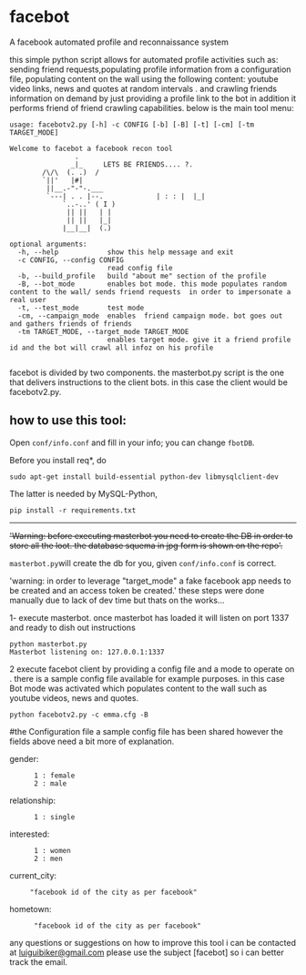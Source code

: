 facebot
=======

A facebook automated profile and reconnaissance system 

this simple python script allows for automated profile activities such as: sending friend requests,populating profile information from a configuration file,  populating content on the wall using the following content: youtube video links, news and quotes at random intervals . and crawling friends information on demand  by just providing a profile link  to the bot in addition it performs friend of friend crawling capabilities. below is the main tool menu: 
```
usage: facebotv2.py [-h] -c CONFIG [-b] [-B] [-t] [-cm] [-tm TARGET_MODE]

Welcome to facebot a facebook recon tool
                .
               _|_     LETS BE FRIENDS.... ?.
        /\/\  (. .)  /
        `||'   |#|
         ||__.-"-"-.___
         `---| . . |--.             | : : |  |_|
             `..-..' ( I )
              || ||   | |
              || ||   |_|
             |__|__|  (.)

optional arguments:
  -h, --help            show this help message and exit
  -c CONFIG, --config CONFIG
                        read config file
  -b, --build_profile   build "about me" section of the profile
  -B, --bot_mode        enables bot mode. this mode populates random content to the wall/ sends friend requests  in order to impersonate a real user
  -t, --test_mode       test mode
  -cm, --campaign_mode  enables  friend campaign mode. bot goes out and gathers friends of friends
  -tm TARGET_MODE, --target_mode TARGET_MODE
                        enables target mode. give it a friend profile id and the bot will crawl all infoz on his profile 


```

facebot is divided by two components. the masterbot.py script is the one that delivers instructions to the client bots. in this case the client would be facebotv2.py. 

## how to use this tool:

Open `conf/info.conf` and fill in your info; you can change `fbotDB`.

Before you install req*, do

```
sudo apt-get install build-essential python-dev libmysqlclient-dev
```
The latter is needed by MySQL-Python,

```
pip install -r requirements.txt
```


---


~~'Warning: before executing masterbot you need to create the DB in order to store all the loot. the database squema in jpg form is shown on the repo'.~~

`masterbot.py`will create the db for you, given `conf/info.conf` is correct.

'warning: in order to leverage "target_mode" a fake facebook app needs to be created and an access token be created.' these steps were done manually due to lack of dev time but thats on the works...


1- execute masterbot. once masterbot has loaded it will listen on port 1337 and ready to dish out instructions 
```
python masterbot.py 
Masterbot listening on: 127.0.0.1:1337
```
2  execute facebot client by providing a config file and a mode to operate on . there is a sample config file available  for example purposes. in this case Bot mode was activated which populates content to the wall such as youtube videos, news and quotes. 
```
python facebotv2.py -c emma.cfg -B
```

#the Configuration file 
a sample config file has been shared  however the fields above need a bit more of explanation. 

gender:

          1 : female
          2 : male
relationship:

          1 : single
interested:

          1 : women
          2 : men
current_city:
         
         "facebook id of the city as per facebook"
hometown:
                
          "facebook id of the city as per facebook"
          
any questions or suggestions on how to improve this tool i can be contacted at luiguibiker@gmail.com  please use the subject [facebot] so i can better track the email.
